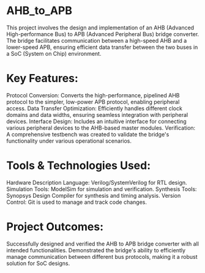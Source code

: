 # AHB_to_APB
This project involves the design and implementation of an AHB (Advanced High-performance Bus) to APB (Advanced Peripheral Bus) bridge converter. The bridge facilitates communication between a high-speed AHB and a lower-speed APB, ensuring efficient data transfer between the two buses in a SoC (System on Chip) environment.

# Key Features:
Protocol Conversion: Converts the high-performance, pipelined AHB protocol to the simpler, low-power APB protocol, enabling peripheral access.
Data Transfer Optimization: Efficiently handles different clock domains and data widths, ensuring seamless integration with peripheral devices.
Interface Design: Includes an intuitive interface for connecting various peripheral devices to the AHB-based master modules.
Verification: A comprehensive testbench was created to validate the bridge's functionality under various operational scenarios.
# Tools & Technologies Used:
Hardware Description Language: Verilog/SystemVerilog for RTL design.
Simulation Tools: ModelSim for simulation and verification.
Synthesis Tools: Synopsys Design Compiler for synthesis and timing analysis.
Version Control: Git is used to manage and track code changes.
# Project Outcomes:
Successfully designed and verified the AHB to APB bridge converter with all intended functionalities.
Demonstrated the bridge's ability to efficiently manage communication between different bus protocols, making it a robust solution for SoC designs.
